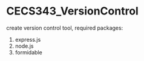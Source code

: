 # CECS343_VersionControl
 create version control tool,
 required packages:  
 1. express.js
 2. node.js
 3. formidable
